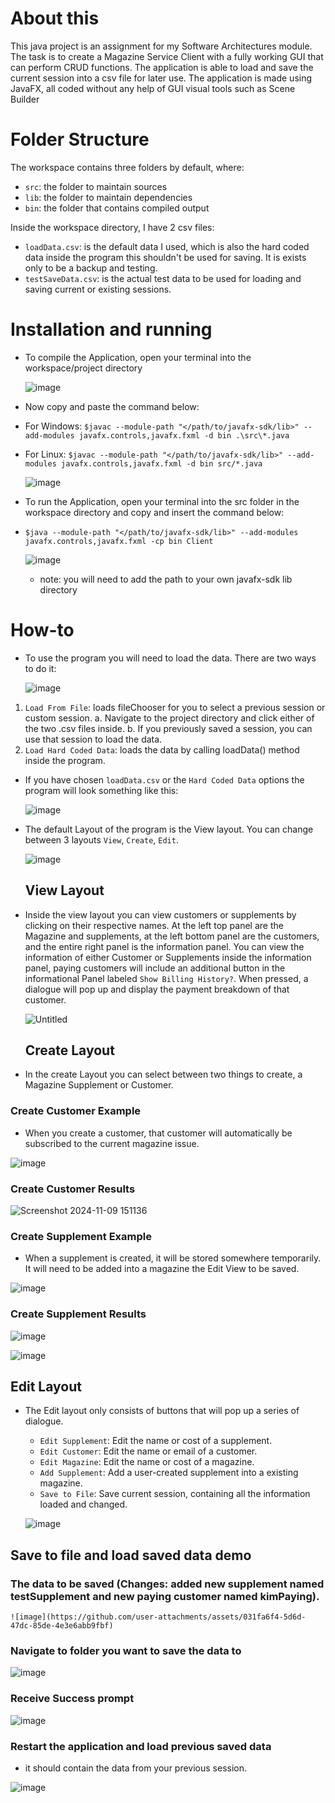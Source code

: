 # About this

This java project is an assignment for my Software Architectures module. The task is to create a Magazine Service Client
with a fully working GUI that can perform CRUD functions. The application is able to load and save the current session into a csv file
for later use. The application is made using JavaFX, all coded without any help of GUI visual tools such as Scene Builder

# Folder Structure

The workspace contains three folders by default, where:

- `src`: the folder to maintain sources
- `lib`: the folder to maintain dependencies
- `bin`: the folder that contains compiled output

Inside the workspace directory, I have 2 csv files:

- `loadData.csv`: is the default data I used, which is also the hard coded data inside the program
  this shouldn't be used for saving. It is exists only to be a backup and testing.
- `testSaveData.csv`: is the actual test data to be used for loading and saving current or existing sessions.

# Installation and running

- To compile the Application, open your terminal into the workspace/project directory

  ![image](https://github.com/user-attachments/assets/b477d3d1-17c6-4836-b7dc-4f9b01ec162c)

- Now copy and paste the command below:
- For Windows: `$javac --module-path "</path/to/javafx-sdk/lib>" --add-modules javafx.controls,javafx.fxml -d bin .\src\*.java`
- For Linux: `$javac --module-path "</path/to/javafx-sdk/lib>" --add-modules javafx.controls,javafx.fxml -d bin src/*.java`

  ![image](https://github.com/user-attachments/assets/493dd3eb-8c4d-4d67-b98d-ec5d2f0a280e)

- To run the Application, open your terminal into the src folder in the workspace directory and copy and insert the command below:
- `$java --module-path "</path/to/javafx-sdk/lib>" --add-modules javafx.controls,javafx.fxml -cp bin Client`

  ![image](https://github.com/user-attachments/assets/0d72b16a-2637-472a-b685-838a9ac30001)

  - note: you will need to add the path to your own javafx-sdk lib directory

# How-to

- To use the program you will need to load the data. There are two ways to do it:

  ![image](https://github.com/user-attachments/assets/7ec26b46-e847-428a-b62d-01a7445a6254)

1.  `Load From File`: loads fileChooser for you to select a previous session or custom session.
    a. Navigate to the project directory and click either of the two .csv files inside.
    b. If you previously saved a session, you can use that session to load the data.
2.  `Load Hard Coded Data`: loads the data by calling loadData() method inside the program.

- If you have chosen `loadData.csv` or the `Hard Coded Data` options the program will look something like this:

  ![image](https://github.com/user-attachments/assets/fe523ad2-ba38-4b17-8da1-e1792673a76b)

- The default Layout of the program is the View layout. You can change between 3 layouts `View`, `Create`, `Edit`.

  ![image](https://github.com/user-attachments/assets/279d110f-6d30-4ab1-a166-9a56e0ed73c0)

  ## View Layout

- Inside the view layout you can view customers or supplements by clicking on their respective names. At the left top panel are the Magazine and supplements, at the left bottom panel are the customers, and the entire right panel is the information panel. You can view the information of either Customer or Supplements inside the information panel, paying customers will include an additional button in the informational Panel labeled `Show Billing History?`. When pressed, a dialogue will pop up and display the payment breakdown of that customer.

  ![Untitled](https://github.com/user-attachments/assets/50a4efda-2510-46c1-8fa2-62ef47a83498)

  ## Create Layout

- In the create Layout you can select between two things to create, a Magazine Supplement or Customer.

### Create Customer Example

- When you create a customer, that customer will automatically be subscribed to the current magazine issue.

![image](https://github.com/user-attachments/assets/b2eb1e17-4263-46c8-8d95-84ac58328713)

### Create Customer Results

![Screenshot 2024-11-09 151136](https://github.com/user-attachments/assets/51e374de-b836-4fa1-8355-70c901112db3)

### Create Supplement Example

- When a supplement is created, it will be stored somewhere temporarily. It will need to be added into a magazine the Edit View to be saved.

![image](https://github.com/user-attachments/assets/bedd3a31-6388-4d7d-b928-5f465b986700)

### Create Supplement Results

![image](https://github.com/user-attachments/assets/b8b2c8bd-3172-4f7d-9724-a37ad19bef40)

![image](https://github.com/user-attachments/assets/1a18eaf4-26ed-4294-8b26-b45792eb69fe)

## Edit Layout

- The Edit layout only consists of buttons that will pop up a series of dialogue.

  - `Edit Supplement`: Edit the name or cost of a supplement.
  - `Edit Customer`: Edit the name or email of a customer.
  - `Edit Magazine`: Edit the name or cost of a magazine.
  - `Add Supplement`: Add a user-created supplement into a existing magazine.
  - `Save to File`: Save current session, containing all the information loaded and changed.

  ![image](https://github.com/user-attachments/assets/3b1a7462-3a51-4ac3-872f-acbb7afc87fe)

## Save to file and load saved data demo

### The data to be saved (Changes: added new supplement named testSupplement and new paying customer named kimPaying).

    ![image](https://github.com/user-attachments/assets/031fa6f4-5d6d-47dc-85de-4e3e6abb9fbf)

### Navigate to folder you want to save the data to

![image](https://github.com/user-attachments/assets/ed13704d-c03f-444b-bcd8-b62de5ea01aa)

### Receive Success prompt

![image](https://github.com/user-attachments/assets/933964b6-88f9-4b53-bdd1-b9633cb115e6)

### Restart the application and load previous saved data

- it should contain the data from your previous session.

![image](https://github.com/user-attachments/assets/c053f06b-8809-429e-b28f-11a317608812)
